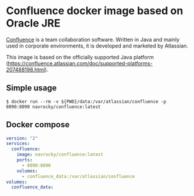 # Confluence docker image based on Oracle JRE

[Confluence](https://www.atlassian.com/software/confluence) is a team collaboration software. Written in Java and mainly used in corporate environments, it is developed and marketed by Atlassian.

This image is based on the officially supported Java platform (https://confluence.atlassian.com/doc/supported-platforms-207488198.html). 
  
## Simple usage

```
$ docker run --rm -v ${PWD}/data:/var/atlassian/confluence -p 8090:8090 navrocky/confluence:latest 
```

## Docker compose

```yaml
version: "2"
services:
  confluence:
    image: navrocky/confluence:latest
    ports:
      - 8090:8090
    volumes:
      - confluence_data:/var/atlassian/confluence
volumes:
  confluence_data:
```
